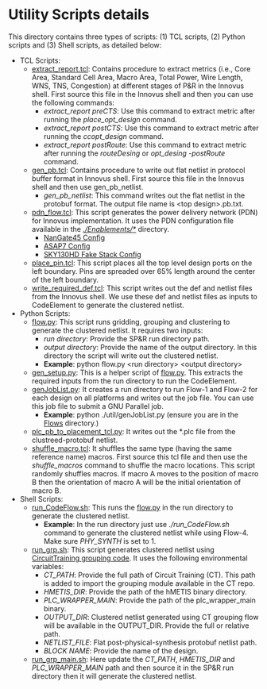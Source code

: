 # Utility Scripts details
This directory contains three types of scripts: (1) TCL scripts, (2) Python scripts and (3) Shell scripts, as detailed below:
- TCL Scripts:
  - [extract_report.tcl](./extract_report.tcl): Contains procedure to extract metrics (i.e., Core Area, Standard Cell Area, Macro Area, Total Power, Wire Length, WNS, TNS, Congestion) at different stages of P&R in the Innovus shell. First source this file in the Innovus shell and then you can use the following commands:
    - *extract_report preCTS*: Use this command to extract metric after running the *place_opt_design* command.
    - *extract_report postCTS*: Use this command to extract metric after running the *ccopt_design* command. 
    - *extract_report postRoute*: Use this command to extract metric after running the *routeDesing* or *opt_desing -postRoute* command.
  - [gen_pb.tcl](./gen_pb.tcl): Contains procedure to write out flat netlist in protocol buffer format in Innovus shell. First source this file in the Innovus shell and then use gen_pb_netlist. 
    - *gen_pb_netlist*: This command writes out the flat netlist in the protobuf format. The output file name is \<top design\>.pb.txt.
  - [pdn_flow.tcl](./pdn_flow.tcl): This script generates the power delivery network (PDN) for Innovus implementation. It uses the PDN configuration file available in the [*./Enablements/\**](../../Enablements/) directory.
    - [NanGate45 Config](../../Enablements/NanGate45/util/pdn_config.tcl)
    - [ASAP7 Config](../../Enablements/ASAP7/util/pdn_config.tcl)
    - [SKY130HD Fake Stack Config](../../Enablements/SKY130HD/util/pdn_config.tcl)
  - [place_pin.tcl](./place_pin.tcl): This script places all the top level design ports on the left boundary. Pins are spreaded over 65\% length around the center of the left boundary.
  - [write_required_def.tcl](./write_required_def.tcl): This script writes out the def and netlist files from the Innovus shell. We use these def and netlist files as inputs to CodeElement to generate the clustered netlist.
- Python Scripts:
  - [flow.py](./flow.py): This script runs gridding, grouping and clustering to generate the clustered netlist. It requires two inputs:
    - *run directory*: Provide the SP&R run directory path.
    - *output directory*: Provide the name of the output directory. In this directory the script will write out the clustered netlist.
    - **Example**: python flow.py \<run directory\> \<output directory\> 
  - [gen_setup.py](./gen_setup.py): This is a helper script of [flow.py](./flow.py). This extracts the required inputs from the run directory to run the CodeElement. 
  - [genJobList.py](./genJobList.py): It creates a run directory to run Flow-1 and Flow-2 for each design on all platforms and writes out the job file. You can use this job file to submit a GNU Parallel job. 
    - **Example**: python ./util/genJobList.py (ensure you are in the [Flows](../) directory.)
  - [plc_pb_to_placement_tcl.py](./plc_pb_to_placement_tcl.py): It writes out the *.plc file from the clustreed-protobuf netlist.
  - [shuffle_macro.tcl](./shuffle_macro.tcl): It shuffles the same type (having the same reference name) macros. First source this tcl file and then use the *shuffle_macros* command to shuffle the macro locations. This script randomly shuffles macros. If macro A moves to the position of macro B then the orientation of macro A will be the initial orientation of macro B.
- Shell Scripts:
  - [run_CodeFlow.sh](./run_CodeFlow.sh): This runs the [flow.py](./flow.py) in the run directory to generate the clustered netlist.
    - **Example**: In the run directory just use *./run_CodeFlow.sh* command to generate the clustered netlist while using Flow-4. Make sure *PHY_SYNTH* is set to 1.
  - [run_grp.sh](./run_grp.sh): This script generates clustered netlist using [CircuitTraining grouping code](https://github.com/google-research/circuit_training/tree/main/circuit_training/grouping). It uses the following environmental variables:
    - *CT_PATH*: Provide the full path of Circuit Training (CT). This path is added to import the grouping module available in the CT repo.
    - *HMETIS_DIR*: Provide the path of the hMETIS binary directory.
    - *PLC_WRAPPER_MAIN*: Provide the path of the plc_wrapper_main binary.
    - *OUTPUT_DIR*: Clustered netlist generated using CT grouping flow will be available in the OUTPUT_DIR. Provide the full or relative path. 
    - *NETLIST_FILE*: Flat post-physical-synthesis protobuf netlist path.
    - *BLOCK NAME*: Provide the name of the design.
  - [run_grp_main.sh](./run_grp_main.sh): Here update the *CT_PATH*, *HMETIS_DIR* and *PLC_WRAPPER_MAIN* path and then source it in the SP&R run directory then it will generate the clustered netlist.